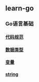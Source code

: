 ## learn-go

### Go语言基础

#### [代码规范](./go语言基础/代码规范.md)

#### [数据类型](./go语言基础/数据类型.md)

#### [变量](./go语言基础/变量.md)

#### [string](./go语言基础/string.md)